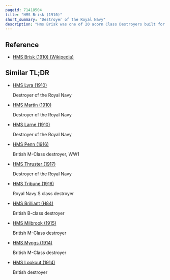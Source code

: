 ```yaml
---
pageid: 71418504
title: "HMS Brisk (1910)"
short_summary: "Destroyer of the Royal Navy"
description: "Hms Brisk was one of 20 acorn Class Destroyers built for the Royal Navy to serve in the first World War. The acorn Class was smaller than the previous Class of Beagles but was oil-fired and better armed. Brisk was launched in 1910 and was the first Destroyer equipped with two brown Curtis Steam Turbines and two Shafts. At the Beginning of the War the Ship served with the second Destroyer Flotilla of the grand Fleet. The Destroyer spent most of the War in anti-submarine Warfare and was upgraded to this Purpose with an increased Capacity for Attack with Depth Charges. Despite being involved in many Actions, the Ship did not sink any Enemy Boats, although the Ship did rescue many Survivors of Ships Sunk, including the Troop Ship Ss Mendi, as well as surviving a torpedo Attack from the german Submarine U-84 and hitting a Mine, all in 1917. He had spent most of the War in the Seas around the british Isles but ended the War as Part of the aegean Squadron of the mediterranean Fleet. After the Armistice Brisk was placed in Reserve before being sold for Sale in 1921."
---
```


## Reference

- [HMS Brisk (1910) (Wikipedia)](https://en.wikipedia.org/?curid=71418504)

## Similar TL;DR

- [HMS Lyra (1910)](/tldr/en/hms-lyra-1910)

  Destroyer of the Royal Navy

- [HMS Martin (1910)](/tldr/en/hms-martin-1910)

  Destroyer of the Royal Navy

- [HMS Larne (1910)](/tldr/en/hms-larne-1910)

  Destroyer of the Royal Navy

- [HMS Penn (1916)](/tldr/en/hms-penn-1916)

  British M-Class destroyer, WW1

- [HMS Thruster (1917)](/tldr/en/hms-thruster-1917)

  Destroyer of the Royal Navy

- [HMS Tribune (1918)](/tldr/en/hms-tribune-1918)

  Royal Navy S class destroyer

- [HMS Brilliant (H84)](/tldr/en/hms-brilliant-h84)

  British B-class destroyer

- [HMS Milbrook (1915)](/tldr/en/hms-milbrook-1915)

  British M-Class destroyer

- [HMS Myngs (1914)](/tldr/en/hms-myngs-1914)

  British M-Class destroyer

- [HMS Lookout (1914)](/tldr/en/hms-lookout-1914)

  British destroyer
